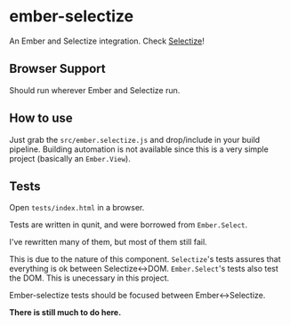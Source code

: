 # ember-selectize

An Ember and Selectize integration. Check [Selectize](http://brianreavis.github.io/selectize.js/)!

## Browser Support

Should run wherever Ember and Selectize run.

## How to use

Just grab the `src/ember.selectize.js` and drop/include in your build pipeline.
Building automation is not available since this is a very simple project (basically an `Ember.View`).

## Tests

Open `tests/index.html` in a browser.

Tests are written in qunit, and were borrowed from `Ember.Select`.

I've rewritten many of them, but most of them still fail.

This is due to the nature of this component. `Selectize`'s tests assures that everything is ok between Selectize<->DOM.
`Ember.Select`'s tests also test the DOM. This is unecessary in this project. 

Ember-selectize tests should be focused between Ember<->Selectize.

**There is still much to do here.**
